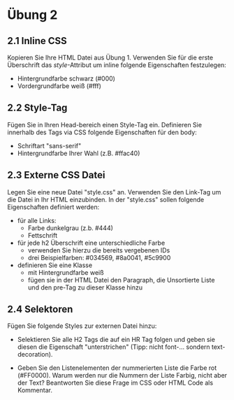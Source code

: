 # Übung 2

## 2.1 Inline CSS

Kopieren Sie Ihre HTML Datei aus Übung 1.
Verwenden Sie für die erste Überschrift das _style_-Attribut um inline folgende Eigenschaften festzulegen:

- Hintergrundfarbe schwarz (#000)
- Vordergrundfarbe weiß (#fff)

## 2.2 Style-Tag

Fügen Sie in Ihren Head-bereich einen Style-Tag ein.
Definieren Sie innerhalb des Tags via CSS folgende Eigenschaften für den body:

- Schriftart "sans-serif"
- Hintergrundfarbe Ihrer Wahl (z.B. #ffac40)

## 2.3 Externe CSS Datei

Legen Sie eine neue Datei "style.css" an.
Verwenden Sie den Link-Tag um die Datei in Ihr HTML einzubinden.
In der "style.css" sollen folgende Eigenschaften definiert werden:

- für alle Links:
	- Farbe dunkelgrau (z.b. #444)
	- Fettschrift
- für jede h2 Überschrift eine unterschiedliche Farbe
	- verwenden Sie hierzu die bereits vergebenen IDs
	- drei Beispielfarben: #034569, #8a0041, #5c9900
- definieren Sie eine Klasse
	- mit Hintergrundfarbe weiß
	- fügen sie in der HTML Datei den Paragraph, die Unsortierte Liste und den pre-Tag zu dieser Klasse hinzu

## 2.4 Selektoren

Fügen Sie folgende Styles zur externen Datei hinzu:

- Selektieren Sie alle H2 Tags die auf ein HR Tag folgen und geben sie diesen die Eigenschaft "unterstrichen" (Tipp: nicht font-… sondern text-decoration).

- Geben Sie den Listenelementen der nummerierten Liste die Farbe rot (#FF0000). Warum werden nur die Nummern der Liste Farbig, nicht aber der Text? Beantworten Sie diese Frage im CSS oder HTML Code als Kommentar.
